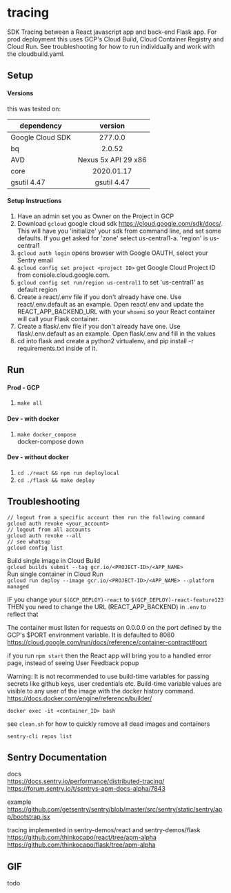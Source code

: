# tracing
SDK Tracing between a React javascript app and back-end Flask app. For prod deployment this uses GCP's Cloud Build, Cloud Container Registry and Cloud Run. See troubleshooting for how to run individually and work with the cloudbuild.yaml.

## Setup
#### Versions
this was tested on:

| dependency    | version
| ------------- |:-------------:|
| Google Cloud SDK | 277.0.0 |
| bq | 2.0.52 |
| AVD | Nexus 5x API 29 x86 |
| core | 2020.01.17 |
| gsutil 4.47 | gsutil 4.47 |
#### Setup Instructions
1. Have an admin set you as Owner on the Project in GCP
2. Download `gcloud` google cloud sdk https://cloud.google.com/sdk/docs/. This will have you 'initialize' your sdk from command line, and set some defaults. If you get asked for 'zone' select us-central1-a. 'region' is us-central1
3. `gcloud auth login` opens browser with Google OAUTH, select your Sentry email
4. `gcloud config set project <project ID>` get Google Cloud Project ID from console.cloud.google.com.
5. `gcloud config set run/region us-central1` to set 'us-central1' as default region
6. Create a react/.env file if you don't already have one. Use react/.env.default as an example. Open react/.env and update the REACT_APP_BACKEND_URL with your `whoami` so your React container will call your Flask container.
7. Create a flask/.env file if you don't already have one. Use flask/.env.default as an example. Open flask/.env and fill in the values
8. cd into flask and create a python2 virtualenv, and pip install -r requirements.txt inside of it.

## Run
#### Prod - GCP
1. `make all`

#### Dev - with docker
1. `make docker_compose`  
docker-compose down

#### Dev - without docker
1. `cd ./react && npm run deploylocal` 
2. `cd ./flask && make deploy`

## Troubleshooting

```
// logout from a specific account then run the following command
gcloud auth revoke <your_account>
// logout from all accounts
gcloud auth revoke --all
// see whatsup
gcloud config list
```

Build single image in Cloud Build  
`gcloud builds submit --tag gcr.io/<PROJECT-ID>/<APP_NAME>`  
Run single container in Cloud Run  
`gcloud run deploy --image gcr.io/<PROJECT-ID>/<APP_NAME> --platform managed`  

IF you change your `$(GCP_DEPLOY)-react` to `$(GCP_DEPLOY)-react-feature123`
THEN you need to change the URL (REACT_APP_BACKEND) in `.env` to reflect that

The container must listen for requests on 0.0.0.0 on the port defined by the GCP's $PORT environment variable. It is defaulted to 8080  
https://cloud.google.com/run/docs/reference/container-contract#port 

if you run `npm start` then the React app will bring you to a handled error page, instead of seeing User Feedback popup

Warning: It is not recommended to use build-time variables for passing secrets like github keys, user credentials etc. Build-time variable values are visible to any user of the image with the docker history command.  
https://docs.docker.com/engine/reference/builder/

`docker exec -it <container_ID> bash`

see `clean.sh` for how to quickly remove all dead images and containers

`sentry-cli repos list`

## Sentry Documentation
docs  
https://docs.sentry.io/performance/distributed-tracing/  
https://forum.sentry.io/t/sentrys-apm-docs-alpha/7843

example  
https://github.com/getsentry/sentry/blob/master/src/sentry/static/sentry/app/bootstrap.jsx 

tracing implemented in sentry-demos/react and sentry-demos/flask  
https://github.com/thinkocapo/react/tree/apm-alpha  
https://github.com/thinkocapo/flask/tree/apm-alpha

## GIF
todo
